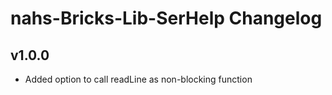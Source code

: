 # nahs-Bricks-Lib-SerHelp Changelog

## v1.0.0

  * Added option to call readLine as non-blocking function
